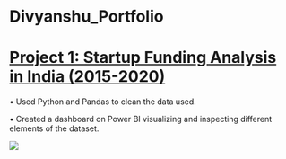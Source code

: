 # Divyanshu_Portfolio

# [Project 1: Startup Funding Analysis in India (2015-2020)](https://github.com/divyanshu905/Startup_Funding)
• Used Python and Pandas to clean the data used.

• Created a dashboard on Power BI visualizing and inspecting different elements of the dataset.

![](https://github.com/divyanshu905/Divyanshu_Portfolio/blob/main/images/Screenshot%20(397).png)

